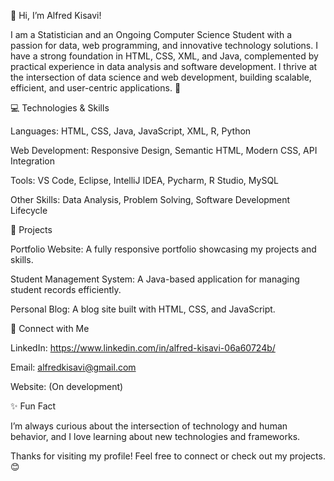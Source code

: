 👋 Hi, I’m Alfred Kisavi!

I am a Statistician and an Ongoing Computer Science Student with a passion for data, web programming, and innovative technology solutions. I have a strong foundation in HTML, CSS, XML, and Java, complemented by practical experience in data analysis and software development. I thrive at the intersection of data science and web development, building scalable, efficient, and user-centric applications. 🚀

💻 Technologies & Skills

Languages: HTML, CSS, Java, JavaScript, XML, R, Python

Web Development: Responsive Design, Semantic HTML, Modern CSS, API Integration

Tools: VS Code, Eclipse, IntelliJ IDEA, Pycharm, R Studio, MySQL

Other Skills: Data Analysis, Problem Solving, Software Development Lifecycle

📂 Projects

Portfolio Website: A fully responsive portfolio showcasing my projects and skills.

Student Management System: A Java-based application for managing student records efficiently.

Personal Blog: A blog site built with HTML, CSS, and JavaScript.


🤝 Connect with Me

LinkedIn: https://www.linkedin.com/in/alfred-kisavi-06a60724b/

Email: alfredkisavi@gmail.com

Website: (On development)

✨ Fun Fact

I’m always curious about the intersection of technology and human behavior, and I love learning about new technologies and frameworks.

Thanks for visiting my profile! Feel free to connect or check out my projects. 😊

